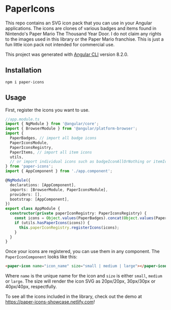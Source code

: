 # PaperIcons

This repo contains an SVG icon pack that you can use in your Angular applications. The icons are clones of various badges and items found in Nintendo's Paper Mario The Thousand Year Door. I do not claim any rights to the images used in this library or the Paper Mario franchise. This is just a fun little icon pack not intended for commercial use.

This project was generated with [Angular CLI](https://github.com/angular/angular-cli) version 8.2.0.

## Installation

`npm i paper-icons`

## Usage

First, register the icons you want to use.

```typescript
//app.module.ts
import { NgModule } from '@angular/core';
import { BrowserModule } from '@angular/platform-browser';
import {
  PaperBadges, // import all badge icons
  PaperIconsModule,
  PaperIconsRegistry,
  PaperItems, // import all item icons
  utils,
  // or import individual icons such as badgeIconAllOrNothing or itemIconSunStone
} from 'paper-icons';
import { AppComponent } from './app.component';

@NgModule({
  declarations: [AppComponent],
  imports: [BrowserModule, PaperIconsModule],
  providers: [],
  bootstrap: [AppComponent],
})
export class AppModule {
  constructor(private paperIconRegistry: PaperIconsRegistry) {
    const icons = Object.values(PaperBadges).concat(Object.values(PaperItems));
    if (utils.hasPaperIcons(icons)) {
      this.paperIconRegistry.registerIcons(icons);
    }
  }
}
```

Once your icons are registered, you can use them in any component. The `PaperIconComponent` looks like this:

```html
<paper-icon name="icon_name" size="small | medium | large"></paper-icon>
```

Where `name` is the unique name for the icon and `size` is either `small`, `medium` or `large`. The size will render the icon SVG as 20px/20px, 30px/30px or 40px/40px, respectfully.

To see all the icons included in the library, check out the demo at https://paper-icons-showcase.netlify.com!
